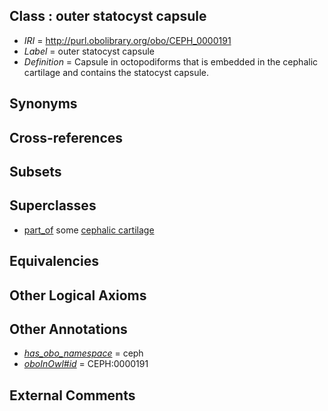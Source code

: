 
## Class : outer statocyst capsule

 * *IRI* = http://purl.obolibrary.org/obo/CEPH_0000191
 * *Label* = outer statocyst capsule
 * *Definition* = Capsule in octopodiforms that is embedded in the cephalic cartilage and contains the statocyst capsule.

## Synonyms


## Cross-references


## Subsets


## Superclasses

 * [part_of](../../BFO/50/BFO_0000050.md) some [cephalic cartilage](../../CEPH/56/CEPH_0000056.md)

## Equivalencies


## Other Logical Axioms


## Other Annotations

 * *[has_obo_namespace](../../ce/oboInOwl#hasOBONamespace.md)* = ceph
 * *[oboInOwl#id](../../id/oboInOwl#id.md)* = CEPH:0000191

## External Comments

